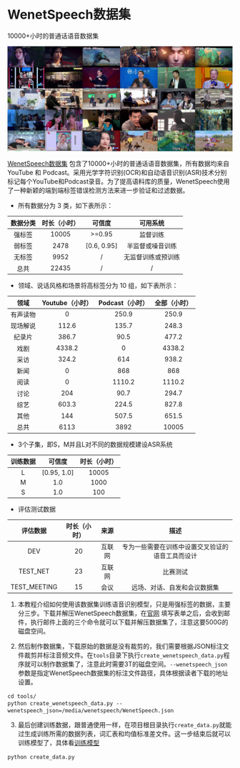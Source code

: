 # WenetSpeech数据集

10000+小时的普通话语音数据集

![WenetSpeech数据集](./images/wenetspeech.jpg)

[WenetSpeech数据集](https://wenet-e2e.github.io/WenetSpeech/) 包含了10000+小时的普通话语音数据集，所有数据均来自 YouTube 和 Podcast。采用光学字符识别(OCR)和自动语音识别(ASR)技术分别标记每个YouTube和Podcast录音。为了提高语料库的质量，WenetSpeech使用了一种新颖的端到端标签错误检测方法来进一步验证和过滤数据。

 - 所有数据分为 3 类，如下表所示：

| 数据分类 |  时长（小时） | 可信度  | 可用系统 |
|:---:|:---:|:---:|:---:|
| 强标签 | 10005 | >=0.95      | 监督训练 |
| 弱标签 | 2478  | [0.6, 0.95] | 半监督或噪音训练 |
| 无标签 | 9952  | /           | 无监督训练或预训练 |
| 总共  | 22435 | /           | / |

 - 领域、说话风格和场景将高标签分为 10 组，如下表所示：

| 领域      | Youtube（小时） | Podcast（小时） | 全部（小时）  |
|:---:|:---:|:---:|:---:|
| 有声读物   | 0       | 250.9   | 250.9  |
| 现场解说  | 112.6   | 135.7   | 248.3  |
| 纪录片 | 386.7   | 90.5    | 477.2  |
| 戏剧       | 4338.2  | 0       | 4338.2 |
| 采访   | 324.2   | 614     | 938.2  |
| 新闻        | 0       | 868     | 868    |
| 阅读     | 0       | 1110.2  | 1110.2 |
| 讨论        | 204     | 90.7    | 294.7  |
| 综艺     | 603.3   | 224.5   | 827.8  |
| 其他      | 144     | 507.5   | 651.5  |
| 总共       | 6113    | 3892    | 10005  |

 - 3个子集，即S，M并且L对不同的数据规模建设ASR系统

| 训练数据 | 可信度  |  时长（小时） |
|:---:|:---:|:---:|
| L | [0.95, 1.0] | 10005 |
| M | 1.0         | 1000  |
| S | 1.0         | 100   |

 - 评估测试数据

| 评估数据 | 时长（小时） | 来源 | 描述 |
|:---:|:---:|:---:|:---:|
| DEV             | 20    | 互联网     | 专为一些需要在训练中设置交叉验证的语音工具而设计 |
| TEST\_NET       | 23    | 互联网     | 比赛测试 |
| TEST\_MEETING   | 15    | 会议 | 远场、对话、自发和会议数据集  |


1. 本教程介绍如何使用该数据集训练语音识别模型，只是用强标签的数据，主要分三步。下载并解压WenetSpeech数据集，在[官网](https://wenet-e2e.github.io/WenetSpeech/#download) 填写表单之后，会收到邮件，执行邮件上面的三个命令就可以下载并解压数据集了，注意这要500G的磁盘空间。

2. 然后制作数据集，下载原始的数据是没有裁剪的，我们需要根据JSON标注文件裁剪并标注音频文件。在`tools`目录下执行`create_wenetspeech_data.py`程序就可以制作数据集了，注意此时需要3T的磁盘空间。`--wenetspeech_json`参数是指定WenetSpeech数据集的标注文件路径，具体根据读者下载的地址设置。
```shell
cd tools/
python create_wenetspeech_data.py --wenetspeech_json=/media/wenetspeech/WenetSpeech.json
```

3. 最后创建训练数据，跟普通使用一样，在项目根目录执行`create_data.py`就能过生成训练所需的数据列表，词汇表和均值标准差文件。这一步结束后就可以训练模型了，具体看[训练模型](./train.md)
```shell
python create_data.py
```
